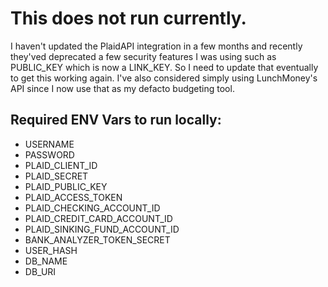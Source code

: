 # This does not run currently.
I haven't updated the PlaidAPI integration in a few months and recently they'ved deprecated a few security features I was using such as PUBLIC_KEY which is now a LINK_KEY.
So I need to update that eventually to get this working again. I've also considered simply using LunchMoney's API since I now use that as my defacto budgeting tool.

## Required ENV Vars to run locally:

- USERNAME
- PASSWORD
- PLAID_CLIENT_ID
- PLAID_SECRET
- PLAID_PUBLIC_KEY
- PLAID_ACCESS_TOKEN
- PLAID_CHECKING_ACCOUNT_ID
- PLAID_CREDIT_CARD_ACCOUNT_ID
- PLAID_SINKING_FUND_ACCOUNT_ID
- BANK_ANALYZER_TOKEN_SECRET
- USER_HASH
- DB_NAME
- DB_URI
